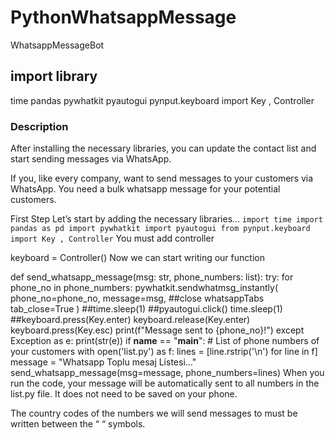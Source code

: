 # PythonWhatsappMessage
WhatsappMessageBot

## import library
time
pandas
pywhatkit
pyautogui
pynput.keyboard import Key , Controller


### Description
After installing the necessary libraries, you can update the contact list and start sending messages via WhatsApp.


If you, like every company, want to send messages to your customers via WhatsApp. You need a bulk whatsapp message for your potential customers.

First Step
Let’s start by adding the necessary libraries…
`
import time
import pandas as pd
import pywhatkit
import pyautogui
from pynput.keyboard import Key , Controller
`
You must add controller

keyboard = Controller()
Now we can start writing our function

def send_whatsapp_message(msg: str, phone_numbers: list):
    try:
        for phone_no in phone_numbers:
            pywhatkit.sendwhatmsg_instantly(
                phone_no=phone_no,
                message=msg,
                ##close whatsappTabs
                tab_close=True
            )
            ##time.sleep(1)
            ##pyautogui.click()
            time.sleep(1)
            ##keyboard.press(Key.enter)
            keyboard.release(Key.enter)
            keyboard.press(Key.esc)
            print(f"Message sent to {phone_no}!")
    except Exception as e:
        print(str(e))
if __name__ == "__main__":
    # List of phone numbers of your customers
    with open('list.py') as f:
        lines = [line.rstrip('\n') for line in f]        
    message = "Whatsapp Toplu mesaj Listesi..."
    send_whatsapp_message(msg=message, phone_numbers=lines)
When you run the code, your message will be automatically sent to all numbers in the list.py file. It does not need to be saved on your phone.

The country codes of the numbers we will send messages to must be written between the “ “ symbols.